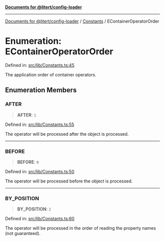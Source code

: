 [**Documents for @litert/config-loader**](../../README.md)

***

[Documents for @litert/config-loader](../../README.md) / [Constants](../README.md) / EContainerOperatorOrder

# Enumeration: EContainerOperatorOrder

Defined in: [src/lib/Constants.ts:45](https://github.com/litert/config-loader.js/blob/master/src/lib/Constants.ts#L45)

The application order of container operators.

## Enumeration Members

### AFTER

> **AFTER**: `1`

Defined in: [src/lib/Constants.ts:55](https://github.com/litert/config-loader.js/blob/master/src/lib/Constants.ts#L55)

The operator will be processed after the object is processed.

***

### BEFORE

> **BEFORE**: `0`

Defined in: [src/lib/Constants.ts:50](https://github.com/litert/config-loader.js/blob/master/src/lib/Constants.ts#L50)

The operator will be processed before the object is processed.

***

### BY\_POSITION

> **BY\_POSITION**: `2`

Defined in: [src/lib/Constants.ts:60](https://github.com/litert/config-loader.js/blob/master/src/lib/Constants.ts#L60)

The operator will be processed in the order of reading the property names (not guaranteed).

